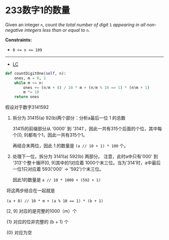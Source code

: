 # 233数字1的数量

Given an integer `n`, count *the total number of digit* `1` *appearing in all non-negative integers less than or equal to* `n`.

**Constraints:**

- `0 <= n <= 109`

---



* [LC](https://leetcode.com/problems/number-of-digit-one/discuss/64381/4%2B-lines-O(log-n)-C%2B%2BJavaPython)

```python
def countDigitOne(self, n):
    ones, m = 0, 1
    while m <= n:
        ones += (n/m + 8) / 10 * m + (n/m % 10 == 1) * (n%m + 1)
        m *= 10
    return ones
```

假设对于数字3141592

1. 拆分为 31415(a) 92(b)两个部分：分析a最后一位 1 的总数

   31415的前缀部分从 '0000' 到 '3141'，因此一共有315个后面的个位，其中每个[0, 9]都有个1，因此一共有315个1。

   再结合末两位，因此 1 的数量是 `(a // 10 + 1) * 100` 个。

2. 处理下一位，拆分为 3141(a)  592(b) 两部分。 注意，此时a中只有'000' 到 '313'个整十循环[0, 9]其中的1对应着 1000个末三位。当为'314'时，a中最后一位1只对应着 593('000' -> '592')个末三位。

   因此1的数量是 `a // 10 * 1000 + (592 + 1)`



​	将这两步结合在一起就是

​	`(a + 8) // 10 * m + (a % 10 == 1) * (b + 1)`

​	[2, 9] 对应的是完整的1000（m）个

​	{1} 对应的位非完整的 (b + 1) 个

​	{0} 对应为空